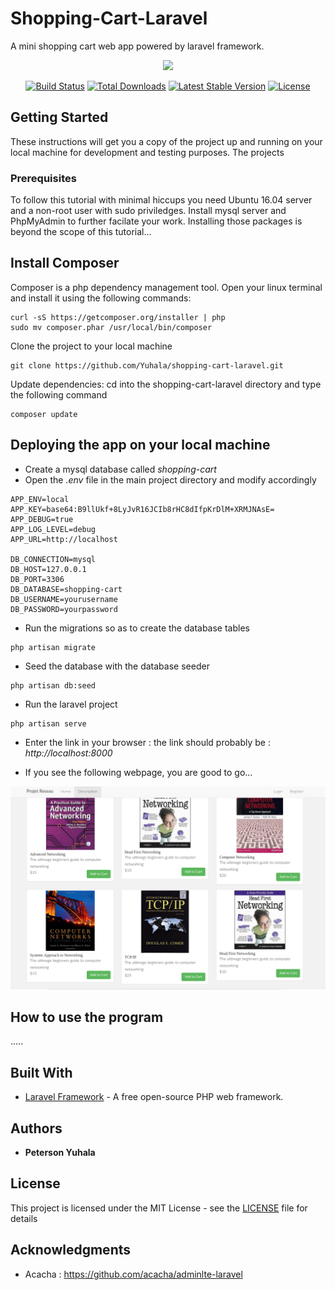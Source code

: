 # Shopping-Cart-Laravel
A mini shopping cart web app powered by laravel framework. 

<p align="center"><img src="https://laravel.com/assets/img/components/logo-laravel.svg"></p>

<p align="center">
<a href="https://travis-ci.org/laravel/framework"><img src="https://travis-ci.org/laravel/framework.svg" alt="Build Status"></a>
<a href="https://packagist.org/packages/laravel/framework"><img src="https://poser.pugx.org/laravel/framework/d/total.svg" alt="Total Downloads"></a>
<a href="https://packagist.org/packages/laravel/framework"><img src="https://poser.pugx.org/laravel/framework/v/stable.svg" alt="Latest Stable Version"></a>
<a href="https://packagist.org/packages/laravel/framework"><img src="https://poser.pugx.org/laravel/framework/license.svg" alt="License"></a>
</p>

## Getting Started

These instructions will get you a copy of the project up and running on your local machine for development and testing purposes. The projects 

### Prerequisites

To follow this tutorial with minimal hiccups you need Ubuntu 16.04 server and a non-root user with sudo priviledges. Install mysql server and PhpMyAdmin to further facilate your work. Installing those packages is beyond the scope of this tutorial...

## Install Composer 
Composer is a php dependency management tool. Open your linux terminal and install it using the following commands: 

```
curl -sS https://getcomposer.org/installer | php
sudo mv composer.phar /usr/local/bin/composer

```
Clone the project to your local machine

```
git clone https://github.com/Yuhala/shopping-cart-laravel.git

```
Update dependencies: cd into the shopping-cart-laravel directory and type the following command

```
composer update

```
## Deploying the app on your local machine 

- Create a mysql database called _shopping-cart_
- Open the _.env_ file in the main project directory and modify accordingly

```
APP_ENV=local
APP_KEY=base64:B9llUkf+8LyJvR16JCIb8rHC8dIfpKrDlM+XRMJNAsE=
APP_DEBUG=true
APP_LOG_LEVEL=debug
APP_URL=http://localhost

DB_CONNECTION=mysql
DB_HOST=127.0.0.1
DB_PORT=3306
DB_DATABASE=shopping-cart
DB_USERNAME=yourusername
DB_PASSWORD=yourpassword

```
- Run the migrations so as to create the database tables
```
php artisan migrate

```
- Seed the database with the database seeder

```
php artisan db:seed

```
- Run the laravel project 

```
php artisan serve

```
- Enter the link in your browser : the link should probably be : _http://localhost:8000_

- If you see the following webpage, you are good to go...

![welcome-page](cart.png)

## How to use the program

.....

## Built With

* [Laravel Framework](https://laravel.com/) - A free open-source PHP web framework.


## Authors

* **Peterson Yuhala** 


## License

This project is licensed under the MIT License - see the [LICENSE](LICENSE) file for details

## Acknowledgments

* Acacha : https://github.com/acacha/adminlte-laravel 

